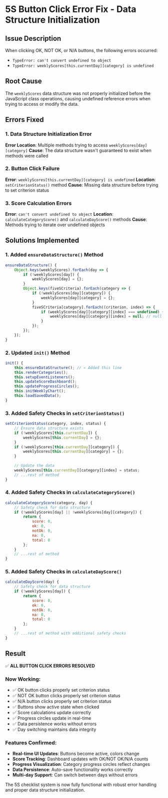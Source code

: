 # 5S Button Click Error Fix - Data Structure Initialization

## Issue Description
When clicking OK, NOT OK, or N/A buttons, the following errors occurred:
- `TypeError: can't convert undefined to object`
- `TypeError: weeklyScores[this.currentDay][category] is undefined`

## Root Cause
The `weeklyScores` data structure was not properly initialized before the JavaScript class operations, causing undefined reference errors when trying to access or modify the data.

## Errors Fixed

### 1. Data Structure Initialization Error
**Error Location**: Multiple methods trying to access `weeklyScores[day][category]`
**Cause**: The data structure wasn't guaranteed to exist when methods were called

### 2. Button Click Failure
**Error**: `weeklyScores[this.currentDay][category] is undefined`
**Location**: `setCriterionStatus()` method
**Cause**: Missing data structure before trying to set criterion status

### 3. Score Calculation Errors  
**Error**: `can't convert undefined to object`
**Location**: `calculateCategoryScore()` and `calculateDayScore()` methods
**Cause**: Methods trying to iterate over undefined objects

## Solutions Implemented

### 1. Added `ensureDataStructure()` Method
```javascript
ensureDataStructure() {
    Object.keys(weeklyScores).forEach(day => {
        if (!weeklyScores[day]) {
            weeklyScores[day] = {};
        }
        Object.keys(fiveSCriteria).forEach(category => {
            if (!weeklyScores[day][category]) {
                weeklyScores[day][category] = {};
            }
            fiveSCriteria[category].forEach((criterion, index) => {
                if (weeklyScores[day][category][index] === undefined) {
                    weeklyScores[day][category][index] = null; // null = not assessed
                }
            });
        });
    });
}
```

### 2. Updated `init()` Method
```javascript
init() {
    this.ensureDataStructure(); // ← Added this line
    this.renderCategories();
    this.setupEventListeners();
    this.updateScoreDashboard();
    this.updateProgressCircles();
    this.initWeeklyChart();
    this.loadSavedData();
}
```

### 3. Added Safety Checks in `setCriterionStatus()`
```javascript
setCriterionStatus(category, index, status) {
    // Ensure data structure exists
    if (!weeklyScores[this.currentDay]) {
        weeklyScores[this.currentDay] = {};
    }
    if (!weeklyScores[this.currentDay][category]) {
        weeklyScores[this.currentDay][category] = {};
    }
    
    // Update the data
    weeklyScores[this.currentDay][category][index] = status;
    // ...rest of method
}
```

### 4. Added Safety Checks in `calculateCategoryScore()`
```javascript
calculateCategoryScore(category, day) {
    // Safety check for data structure
    if (!weeklyScores[day] || !weeklyScores[day][category]) {
        return {
            score: 0,
            ok: 0,
            notOk: 0,
            na: 0,
            total: 0
        };
    }
    // ...rest of method
}
```

### 5. Added Safety Checks in `calculateDayScore()`
```javascript
calculateDayScore(day) {
    // Safety check for data structure
    if (!weeklyScores[day]) {
        return {
            score: 0,
            ok: 0,
            notOk: 0,
            na: 0,
            total: 0
        };
    }
    // ...rest of method with additional safety checks
}
```

## Result
✅ **ALL BUTTON CLICK ERRORS RESOLVED**

### Now Working:
- ✅ OK button clicks properly set criterion status
- ✅ NOT OK button clicks properly set criterion status
- ✅ N/A button clicks properly set criterion status
- ✅ Buttons show active state when clicked
- ✅ Score calculations update correctly
- ✅ Progress circles update in real-time
- ✅ Data persistence works without errors
- ✅ Day switching maintains data integrity

### Features Confirmed:
- **Real-time UI Updates**: Buttons become active, colors change
- **Score Tracking**: Dashboard updates with OK/NOT OK/N/A counts
- **Progress Visualization**: Category progress circles reflect changes
- **Data Persistence**: Auto-save functionality works correctly
- **Multi-day Support**: Can switch between days without errors

The 5S checklist system is now fully functional with robust error handling and proper data structure initialization.
